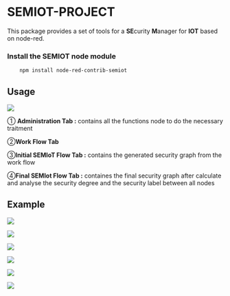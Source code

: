 # SEMIOT-PROJECT

This package provides a set of tools for a **SE**curity **M**anager for **IOT** based on node-red.

### Install the SEMIOT node module

        npm install node-red-contrib-semiot

  ## Usage      
  ![](https://image.noelshack.com/fichiers/2018/16/7/1524380538-2018-04-22-08h45-37.png)
  
① **Administration Tab :** contains all the functions node to do the necessary traitment 

②**Work Flow Tab** 

③**Initial SEMIoT Flow Tab :** contains the generated security graph from the work flow

④**Final SEMIot Flow Tab :** containes the final security graph after calculate and analyse the security degree and the security label between all nodes

## Example

![](https://image.noelshack.com/fichiers/2018/16/7/1524383263-2018-04-22-09h28-44.png)


![](https://image.noelshack.com/fichiers/2018/16/7/1524405194-2018-04-22-09h51-29.png)

![](https://image.noelshack.com/fichiers/2018/16/7/1524405557-2018-04-22-09h56-43.png)

![](https://image.noelshack.com/fichiers/2018/16/7/1524406689-2018-04-22-16h07-59.png)

![](https://image.noelshack.com/fichiers/2018/16/7/1524407179-2018-04-22-16h22-13.png)

![](https://image.noelshack.com/fichiers/2018/16/7/1524408061-2018-04-22-16h34-21.png)
